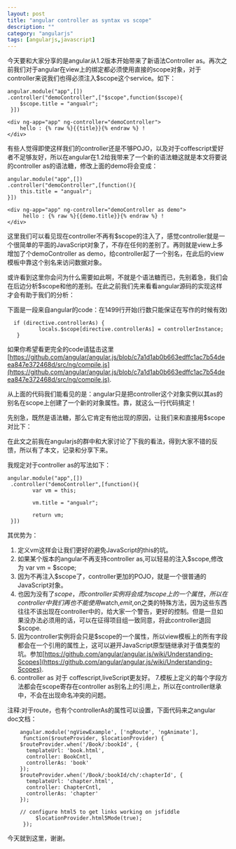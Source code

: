 ```yaml
---
layout: post
title: "angular controller as syntax vs scope"
description: ""
category: "angularjs"
tags: [angularjs,javascript]
---
```

今天要和大家分享的是angular从1.2版本开始带来了新语法Controller as。再次之前我们对于angular在view上的绑定都必须使用直接的scope对象，对于controller来说我们也得必须注入$scope这个service。如下：


	angular.module("app",[])
  	.controller("demoController",["$scope",function($scope){
    	$scope.title = "angualr";
 	 }])

 	<div ng-app="app" ng-controller="demoController">
      	hello : {% raw %}{{title}}{% endraw %} !
    </div>


有些人觉得即使这样我们的controller还是不够POJO，以及对于coffescript爱好者不足够友好，所以在angular在1.2给我带来了一个新的语法糖这就是本文将要说的controller as的语法糖，修改上面的demo将会变成：


	angular.module("app",[])
  	.controller("demoController",[function(){
    	this.title = "angualr";
  	}])
 	
  	<div ng-app="app" ng-controller="demoController as demo">
   		 hello : {% raw %}{{demo.title}}{% endraw %} !
  	</div>


这里我们可以看见现在controller不再有$scope的注入了，感觉controller就是一个很简单的平面的JavaScript对象了，不存在任何的差别了。再则就是view上多增加了个demoController as demo，给controller起了一个别名，在此后的view模板中靠这个别名来访问数据对象。

或许看到这里你会问为什么需要如此啊，不就是个语法糖而已，先别着急，我们会在后边分析$scope和他的差别。在此之前我们先来看看angular源码的实现这样才会有助于我们的分析：

下面是一段来自angular的code：在1499行开始(行数只能保证在写作的时候有效)



	  if (directive.controllerAs) {
              locals.$scope[directive.controllerAs] = controllerInstance;
       }
       


如果你希望看更完全的code请猛击这里[https://github.com/angular/angular.js/blob/c7a1d1ab0b663edffc1ac7b54deea847e372468d/src/ng/compile.js](https://github.com/angular/angular.js/blob/c7a1d1ab0b663edffc1ac7b54deea847e372468d/src/ng/compile.js).

从上面的代码我们能看见的是：angular只是把controller这个对象实例以其as的别名在scope上创建了一个新的对象属性。靠，就这么一行代码搞定！

先别急，既然是语法糖，那么它肯定有他出现的原因，让我们来和直接用$scope对比下：

在此文之前我在angularjs的群中和大家讨论了下我的看法，得到大家不错的反馈，所以有了本文，记录和分享下来。

我规定对于controller as的写法如下：


    angular.module("app",[])
     .controller("demoController",[function(){
            var vm = this;

            vm.title = "angualr";

            return vm;
     }])
 
     
其优势为：

1. 定义vm这样会让我们更好的避免JavaScript的this的坑。
2. 如果某个版本的angular不再支持controller as,可以轻易的注入$scope,修改为 var vm = $scope;
3. 因为不再注入$scope了，controller更加的POJO，就是一个很普通的JavaScript对象。
4. 也因为没有了$scope，而controller实例将会成为scope上的一个属性，所以在controller中我们再也不能使用$watch,$emit,$on之类的特殊方法，因为这些东西往往不该出现在controller中的，给大家一个警告，更好的控制。但是一旦如果没办法必须用的话，可以在征得项目组一致同意，将此controller退回$scope.
5. 因为controller实例将会只是$scope的一个属性，所以view模板上的所有字段都会在一个引用的属性上，这可以避开JavaScript原型链继承对于值类型的坑。参加[https://github.com/angular/angular.js/wiki/Understanding-Scopes](https://github.com/angular/angular.js/wiki/Understanding-Scopes).
6. controller as 对于 coffescript,liveScript更友好。
7.模板上定义的每个字段方法都会在scope寄存在controller as别名上的引用上，所以在controller继承中，不会在出现命名冲突的问题。

注释:对于route，也有个controllerAs的属性可以设置，下面代码来之angular doc文档：
	

	 	angular.module('ngViewExample', ['ngRoute', 'ngAnimate'],
     	 function($routeProvider, $locationProvider) {
        $routeProvider.when('/Book/:bookId', {
          templateUrl: 'book.html',
          controller: BookCntl,
          controllerAs: 'book'
        });
        $routeProvider.when('/Book/:bookId/ch/:chapterId', {
          templateUrl: 'chapter.html',
          controller: ChapterCntl,
          controllerAs: 'chapter'
        });

        // configure html5 to get links working on jsfiddle
       		 $locationProvider.html5Mode(true);
   		 });
    

今天就到这里，谢谢。 




